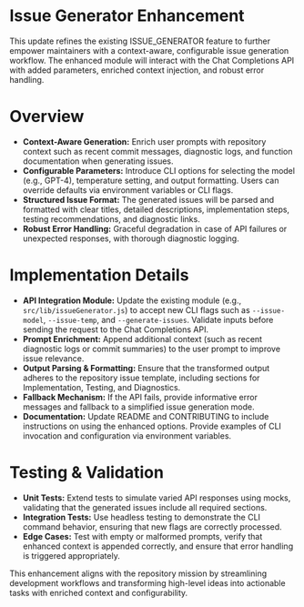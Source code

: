 # Issue Generator Enhancement

This update refines the existing ISSUE_GENERATOR feature to further empower maintainers with a context-aware, configurable issue generation workflow. The enhanced module will interact with the Chat Completions API with added parameters, enriched context injection, and robust error handling.

# Overview

- **Context-Aware Generation:** Enrich user prompts with repository context such as recent commit messages, diagnostic logs, and function documentation when generating issues.
- **Configurable Parameters:** Introduce CLI options for selecting the model (e.g., GPT-4), temperature setting, and output formatting. Users can override defaults via environment variables or CLI flags.
- **Structured Issue Format:** The generated issues will be parsed and formatted with clear titles, detailed descriptions, implementation steps, testing recommendations, and diagnostic links.
- **Robust Error Handling:** Graceful degradation in case of API failures or unexpected responses, with thorough diagnostic logging.

# Implementation Details

- **API Integration Module:** Update the existing module (e.g., `src/lib/issueGenerator.js`) to accept new CLI flags such as `--issue-model`, `--issue-temp`, and `--generate-issues`. Validate inputs before sending the request to the Chat Completions API.
- **Prompt Enrichment:** Append additional context (such as recent diagnostic logs or commit summaries) to the user prompt to improve issue relevance.
- **Output Parsing & Formatting:** Ensure that the transformed output adheres to the repository issue template, including sections for Implementation, Testing, and Diagnostics.
- **Fallback Mechanism:** If the API fails, provide informative error messages and fallback to a simplified issue generation mode.
- **Documentation:** Update README and CONTRIBUTING to include instructions on using the enhanced options. Provide examples of CLI invocation and configuration via environment variables.

# Testing & Validation

- **Unit Tests:** Extend tests to simulate varied API responses using mocks, validating that the generated issues include all required sections.
- **Integration Tests:** Use headless testing to demonstrate the CLI command behavior, ensuring that new flags are correctly processed.
- **Edge Cases:** Test with empty or malformed prompts, verify that enhanced context is appended correctly, and ensure that error handling is triggered appropriately.

This enhancement aligns with the repository mission by streamlining development workflows and transforming high-level ideas into actionable tasks with enriched context and configurability.